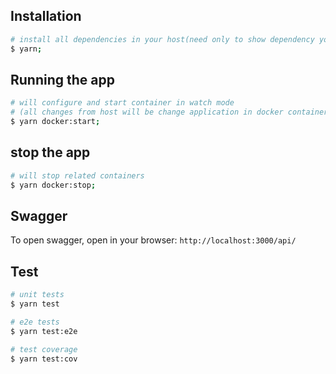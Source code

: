 ## Installation
```bash
# install all dependencies in your host(need only to show dependency your IDE)
$ yarn;
```

## Running the app
```bash
# will configure and start container in watch mode
# (all changes from host will be change application in docker container)
$ yarn docker:start;
```

## stop the app
```bash
# will stop related containers
$ yarn docker:stop;
```

## Swagger

To open swagger, open in your browser:
`http://localhost:3000/api/`

## Test

```bash
# unit tests
$ yarn test

# e2e tests
$ yarn test:e2e

# test coverage
$ yarn test:cov
```
